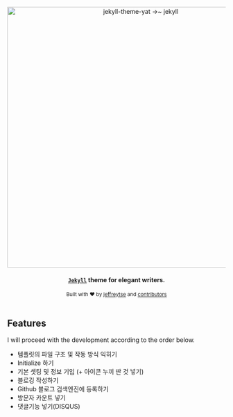 <div align="center">

  <br>
  
  <a href="https://github.com/jeffreytse/jekyll-theme-yat">
    <img alt="jekyll-theme-yat →~ jekyll" src="https://user-images.githubusercontent.com/9413601/106478481-346fdf00-64e4-11eb-9385-1ab5329c3234.png" width="600">
  </a>
</div>

<h4 align="center">
  <a href="https://jekyllrb.com/" target="_blank"><code>Jekyll</code></a> theme for elegant writers.
</h4>

<div align="center">
  <sub>Built with ❤︎ by
  <a href="https://jeffreytse.net">jeffreytse</a> and
  <a href="https://github.com/jeffreytse/jekyll-theme-yat/graphs/contributors">contributors </a>
  </sub>
</div>

<br>

## Features

I will proceed with the development according to the order below.

- 템플릿의 파일 구조 및 작동 방식 익히기
- Initialize 하기
- 기본 셋팅 및 정보 기입 (+ 아이콘 누끼 딴 것 넣기)
- 블로깅 작성하기
- Github 블로그 검색엔진에 등록하기
- 방문자 카운트 넣기
- 댓글기능 넣기(DISQUS)
